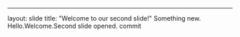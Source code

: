  
---
layout: slide
title: "Welcome to our second slide!"
Something new.
Hello.Welcome.Second slide opened.
commit
